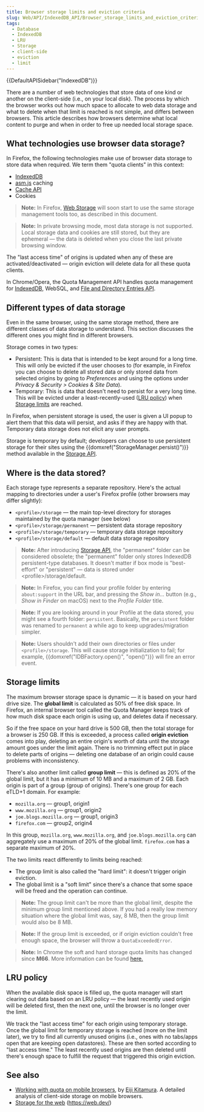 ```yaml
---
title: Browser storage limits and eviction criteria
slug: Web/API/IndexedDB_API/Browser_storage_limits_and_eviction_criteria
tags:
  - Database
  - IndexedDB
  - LRU
  - Storage
  - client-side
  - eviction
  - limit
---
```

{{DefaultAPISidebar("IndexedDB")}}

There are a number of web technologies that store data of one kind or another on the client-side (i.e., on your local disk). The process by which the browser works out how much space to allocate to web data storage and what to delete when that limit is reached is not simple, and differs between browsers. This article describes how browsers determine what local content to purge and when in order to free up needed local storage space.

## What technologies use browser data storage?

In Firefox, the following technologies make use of browser data storage to store data when required. We term them "quota clients" in this context:

- [IndexedDB](/en-US/docs/Web/API/IndexedDB_API)
- [asm.js](http://asmjs.org/) caching
- [Cache API](/en-US/docs/Web/API/Cache)
- Cookies

> **Note:** In Firefox, [Web Storage](/en-US/docs/Web/API/Web_Storage_API) will soon start to use the same storage management tools too, as described in this document.

> **Note:** In private browsing mode, most data storage is not supported. Local storage data and cookies are still stored, but they are ephemeral — the data is deleted when you close the last private browsing window.

The "last access time" of origins is updated when any of these are activated/deactivated — origin eviction will delete data for all these quota clients.

In Chrome/Opera, the Quota Management API handles quota management for [IndexedDB](/en-US/docs/Web/API/IndexedDB_API), WebSQL, and [File and Directory Entries API](/en-US/docs/Web/API/File_and_Directory_Entries_API).

## Different types of data storage

Even in the same browser, using the same storage method, there are different classes of data storage to understand. This section discusses the different ones you might find in different browsers.

Storage comes in two types:

- Persistent: This is data that is intended to be kept around for a long time. This will only be evicted if the user chooses to (for example, in Firefox you can choose to delete all stored data or only stored data from selected origins by going to _Preferences_ and using the options under _Privacy & Security > Cookies & Site Data_).
- Temporary: This is data that doesn't need to persist for a very long time. This will be evicted under a least-recently-used ([LRU policy](#lru_policy)) when [Storage limits](#storage_limits) are reached.

In Firefox, when persistent storage is used, the user is given a UI popup to alert them that this data will persist, and asks if they are happy with that. Temporary data storage does not elicit any user prompts.

Storage is temporary by default; developers can choose to use persistent storage for their sites using the {{domxref("StorageManager.persist()")}} method available in the [Storage API](/en-US/docs/Web/API/Storage_API).

## Where is the data stored?

Each storage type represents a separate repository. Here's the actual mapping to directories under a user's Firefox profile (other browsers may differ slightly):

- `<profile>/storage` — the main top-level directory for storages maintained by the quota manager (see below)
- `<profile>/storage/permanent` — persistent data storage repository
- `<profile>/storage/temporary` — temporary data storage repository
- `<profile>/storage/default` — default data storage repository

> **Note:** After introducing [Storage API](/en-US/docs/Web/API/Storage_API), the "permanent" folder can be considered obsolete; the "permanent" folder only stores IndexedDB persistent-type databases. It doesn't matter if box mode is "best-effort" or "persistent" — data is stored under \<profile>/storage/default.

> **Note:** In Firefox, you can find your profile folder by entering `about:support` in the URL bar, and pressing the _Show in..._ button (e.g., _Show in Finder_ on macOS) next to the _Profile Folder_ title.

> **Note:** If you are looking around in your Profile at the data stored, you might see a fourth folder: `persistent`. Basically, the `persistent` folder was renamed to `permanent` a while ago to keep upgrades/migration simpler.

> **Note:** Users shouldn't add their own directories or files under `<profile>/storage`. This will cause storage initialization to fail; for example, {{domxref("IDBFactory.open()", "open()")}} will fire an error event.

## Storage limits

The maximum browser storage space is dynamic — it is based on your hard drive size. The **global limit** is calculated as 50% of free disk space. In Firefox, an internal browser tool called the Quota Manager keeps track of how much disk space each origin is using up, and deletes data if necessary.

So if the free space on your hard drive is 500 GB, then the total storage for a browser is 250 GB. If this is exceeded, a process called **origin eviction** comes into play, deleting an entire origin's worth of data until the storage amount goes under the limit again. There is no trimming effect put in place to delete parts of origins — deleting one database of an origin could cause problems with inconsistency.

There's also another limit called **group limit** — this is defined as 20% of the global limit, but it has a minimum of 10 MB and a maximum of 2 GB. Each origin is part of a group (group of origins). There's one group for each eTLD+1 domain. For example:

- `mozilla.org` — group1, origin1
- `www.mozilla.org` — group1, origin2
- `joe.blogs.mozilla.org` — group1, origin3
- `firefox.com` — group2, origin4

In this group, `mozilla.org`, `www.mozilla.org`, and `joe.blogs.mozilla.org` can aggregately use a maximum of 20% of the global limit. `firefox.com` has a separate maximum of 20%.

The two limits react differently to limits being reached:

- The group limit is also called the "hard limit": it doesn't trigger origin eviction.
- The global limit is a "soft limit" since there's a chance that some space will be freed and the operation can continue.

> **Note:** The group limit can't be more than the global limit, despite the minimum group limit mentioned above. If you had a really low memory situation where the global limit was, say, 8 MB, then the group limit would also be 8 MB.

> **Note:** If the group limit is exceeded, or if origin eviction couldn't free enough space, the browser will throw a `QuotaExceededError`.

> **Note:** In Chrome the soft and hard storage quota limits has changed since **M66**. More information can be found [here.](https://chromium.googlesource.com/chromium/src/+/refs/heads/master/storage/browser/quota/quota_settings.cc#68)

## LRU policy

When the available disk space is filled up, the quota manager will start clearing out data based on an LRU policy — the least recently used origin will be deleted first, then the next one, until the browser is no longer over the limit.

We track the "last access time" for each origin using temporary storage. Once the global limit for temporary storage is reached (more on the limit later), we try to find all currently unused origins (i.e., ones with no tabs/apps open that are keeping open datastores). These are then sorted according to "last access time." The least recently used origins are then deleted until there's enough space to fulfill the request that triggered this origin eviction.

## See also

- [Working with quota on mobile browsers](https://web.dev/storage-for-the-web/), by [Eiji Kitamura](https://blog.agektmr.com). A detailed analysis of client-side storage on mobile browsers.
- [Storage for the web](https://web.dev/storage-for-the-web/) (https://web.dev/)

